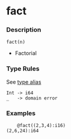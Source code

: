 # fact

### Description

`fact(n)`

- Factorial

### Type Rules

See [type alias](../../functions/#1-type-alias)

```no-highlight
Int -> i64
_   -> domain error
```

### Examples

```no-highlight
    @fact((2,3,4):i16)
(2,6,24):i64
```
